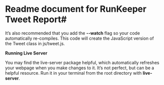 # Readme document for RunKeeper Tweet Report#

It’s also recommended that you add the **--watch** flag so your code automatically re-compiles. 
This code will create the JavaScript version of the Tweet class in js/tweet.js.

  **Running Live Server**

You may find the live-server package helpful, which automatically refreshes your webpage when you make changes to it. 
It’s not perfect, but can be a helpful resource. Run it in your terminal from the root directory with **live-server**.
